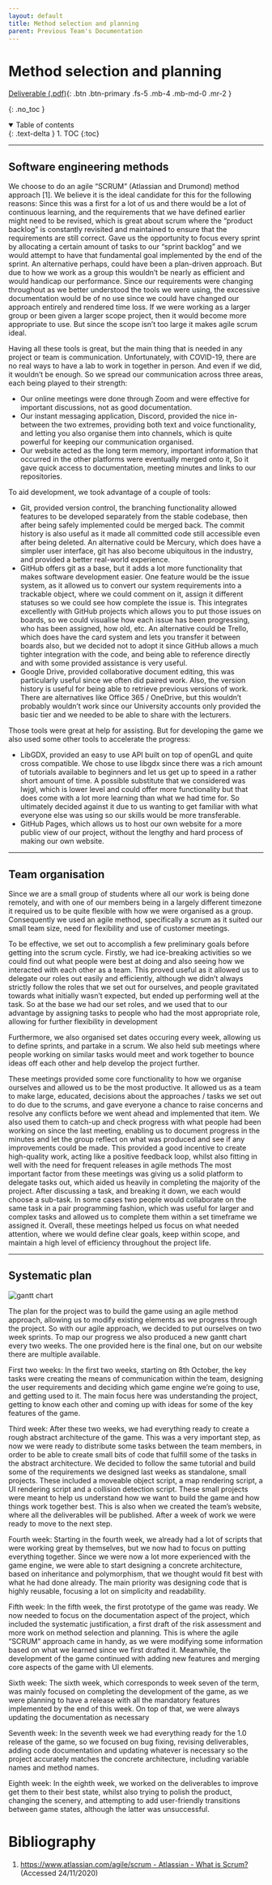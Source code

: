 ```yaml
---
layout: default
title: Method selection and planning
parent: Previous Team's Documentation
---
```


# Method selection and planning

[Deliverable (.pdf)](../../../assets/deliverables/previous/Plan1.pdf){: .btn .btn-primary .fs-5 .mb-4 .mb-md-0 .mr-2 }

{: .no_toc }

<details open markdown="block">
  <summary>
    Table of contents
  </summary>
  {: .text-delta }
1. TOC
{:toc}
</details>

---

## Software engineering methods

We choose to do an agile “SCRUM” (Atlassian and Drumond) method approach [1]. We believe it is the ideal candidate for this for the following reasons:
Since this was a first for a lot of us and there would be a lot of continuous learning, and the requirements that we have defined earlier might need to be revised, which is great about scrum where the “product backlog” is constantly revisited and maintained to ensure that the requirements are still correct.
Gave us the opportunity to focus every sprint by allocating a certain amount of tasks to our “sprint backlog” and we would attempt to have that fundamental goal implemented by the end of the sprint.
An alternative perhaps, could have been a plan-driven approach. But due to how we work as a group this wouldn’t be nearly as efficient and would handicap our performance. Since our requirements were changing throughout as we better understood the tools we were using, the excessive documentation would be of no use since we could have changed our approach entirely and rendered time loss. If we were working as a larger group or been given a larger scope project, then it would become more appropriate to use. But since the scope isn’t too large it makes agile scrum ideal.

Having all these tools is great, but the main thing that is needed in any project or team is communication. Unfortunately, with COVID-19, there are no real ways to have a lab to work in together in person. And even if we did, it wouldn’t be enough. So we spread our communication across three areas, each being played to their strength:
* Our online meetings were done through Zoom and were effective for important discussions, not as good documentation.
* Our instant messaging application, Discord, provided the nice in-between the two extremes, providing both text and voice functionality, and letting you also organise them into channels, which is quite powerful for keeping our communication organised.
* Our website acted as the long term memory, important information that occurred in the other platforms were eventually merged onto it, So it gave quick access to documentation, meeting minutes and links to our repositories.

To aid development, we took advantage of a couple of tools:
* Git,  provided version control, the branching functionality allowed features to be developed separately from the stable codebase, then after being safely implemented could be merged back. The commit history is also useful as it made all committed code still accessible even after being deleted. An alternative could be Mercury, which does have a simpler user interface, git has also become ubiquitous in the industry, and provided a better real-world experience.
* GitHub offers git as a base, but it adds a lot more functionality that makes software development easier. One feature would be the issue system, as it allowed us to convert our system requirements into a trackable object, where we could comment on it, assign it different statuses so we could see how complete the issue is. This integrates excellently with GitHub projects which allows you to put those issues on boards, so we could visualise how each issue has been progressing, who has been assigned, how old, etc. An alternative could be Trello, which does have the card system and lets you transfer it between boards also, but we decided not to adopt it since GitHub allows a much tighter integration with the code, and being able to reference directly and with some provided assistance is very useful.
* Google Drive, provided collaborative document editing, this was particularly useful since we often did paired work. Also, the version history is useful for being able to retrieve previous versions of work. There are alternatives like Office 365 / OneDrive, but this wouldn’t probably wouldn’t work since our University accounts only provided the basic tier and we needed to be able to share with the lecturers.

Those tools were great at help for assisting. But for developing the game we also used some other tools to accelerate the progress:
* LibGDX, provided an easy to use API built on top of openGL and quite cross compatible. We chose to use libgdx since there was a rich amount of tutorials available to beginners and let us get up to speed in a rather short amount of time. A possible substitute that we considered was lwjgl, which is lower level and could offer more functionality but that does come with a lot more learning than what we had time for. So ultimately decided against it due to us wanting to get familiar with what everyone else was using so our skills would be more transferable.
* GitHub Pages, which allows us to host our own website for a more public view of our project, without the lengthy and hard process of making our own website.

---

## Team organisation

Since we are a small group of students where all our work is being done remotely, and with one of our members being in a largely different timezone it required us to be quite flexible with how we were organised as a group. Consequently we used an agile method, specifically a scrum as it suited our small team size, need for flexibility and use of customer meetings.

To be effective, we set out to accomplish a few preliminary goals before getting into the scrum cycle. Firstly, we had ice-breaking activities so we could find out what people were best at doing and also seeing how we interacted with each other as a team. This proved useful as it allowed us to delegate our roles out easily and efficiently, although we didn’t always strictly follow the roles that we set out for ourselves, and people gravitated towards what initially wasn’t expected, but ended up performing well at the task. So at the base we had our set roles, and we used that to our advantage by assigning tasks to people who had the most appropriate role, allowing for further flexibility in development

Furthermore, we also organised set dates occuring every week, allowing us to define sprints, and partake in a scrum. We also held sub meetings where people working on similar tasks would meet and work together to bounce ideas off each other and help develop the project further.

These meetings provided some core functionality to how we organise ourselves and allowed us to be the most productive.
It allowed us as a team to make large, educated, decisions about the approaches / tasks we set out to do due to the scrums, and gave everyone a chance to raise concerns and resolve any conflicts before we went ahead and implemented that item.
We also used them to catch-up and check progress with what people had been working on since the last meeting, enabling us to document progress in the minutes and let the group reflect on what was produced and see if any improvements could be made. This provided a good incentive to create high-quality work, acting like a positive feedback loop, whilst also fitting in well with the need for frequent releases in agile methods
The most important factor from these meetings was giving us a solid platform to delegate tasks out, which aided us heavily in completing the majority of the project. After discussing a task, and breaking it down, we each would choose a sub-task. In some cases two people would collaborate on the same task in a pair programming fashion, which was useful for larger and complex tasks and allowed us to complete them within a set timeframe we assigned it.
Overall, these meetings helped us focus on what needed attention, where we would define clear goals, keep within scope, and maintain a high level of efficiency throughout the project life.

---

## Systematic plan

![gantt chart](/assets/static/week8.png "Gantt chart")

The plan for the project was to build the game using an agile method approach, allowing us to modify existing elements as we progress through the project. So with our agile approach, we decided to put ourselves on two week sprints. 
To map our progress we also produced a new gantt chart every two weeks. The one provided here is the final one, but on our website there are multiple available. 

First two weeks:
In the first two weeks, starting on 8th October, the key tasks were creating the means of communication within the team, designing the user requirements and deciding which game engine we’re going to use, and getting used to it. 
The main focus here was understanding the project, getting to know each other and coming up with ideas for some of the key features of the game.

Third week:
After these two weeks, we had everything ready to create a rough abstract architecture of the game. This was a very important step, as now we were ready to distribute some tasks between the team members, in order to be able to create small bits of code that fulfill some of the tasks in the abstract architecture. We decided to follow the same tutorial and build some of the requirements we designed last weeks as standalone, small projects. These included a moveable object script, a map rendering script, a UI rendering script and a collision detection script. 
These small projects were meant to help us understand how we want to build the game and how things work together best. 
This is also when we created the team’s website, where all the deliverables will be published. 
After a week of work we were ready to move to the next step.

Fourth week:
Starting in the fourth week, we already had a lot of scripts that were working great by themselves, but we now had to focus on putting everything together. 
Since we were now a lot more experienced with the game engine, we were able to start designing a concrete architecture, based on inheritance and polymorphism, that we thought would fit best with what he had done already. 
The main priority was designing code that is highly reusable, focusing a lot on simplicity and readability.

Fifth week:
In the fifth week, the first prototype of the game was ready. We now needed to focus on the documentation aspect of the project, which included the systematic justification, a first draft of the risk assessment and more work on method selection and planning. 
This is where the agile “SCRUM” approach came in handy, as we were modifying some information based on what we learned since we first drafted it. 
Meanwhile, the development of the game continued with adding new features and merging core aspects of the game with UI elements.

Sixth week:
The sixth week, which corresponds to week seven of the term, was mainly focused on completing the development of the game, as we were planning to have a release with all the mandatory features implemented by the end of this week. 
On top of that, we were always updating the documentation as necessary

Seventh week:
In the seventh week we had everything ready for the 1.0 release of the game, so we focused on bug fixing, revising deliverables, adding code documentation and updating whatever is necessary so the project accurately matches the concrete architecture, including variable names and method names.

Eighth week:
In the eighth week, we worked on the deliverables to improve get them to their best state, whilst also trying to polish the product, changing the scenery, and attempting to add user-friendly transitions between game states, although the latter was unsuccessful.

# Bibliography

1. [https://www.atlassian.com/agile/scrum - Atlassian - What is Scrum?](https://www.atlassian.com/agile/scrum) (Accessed 24/11/2020)